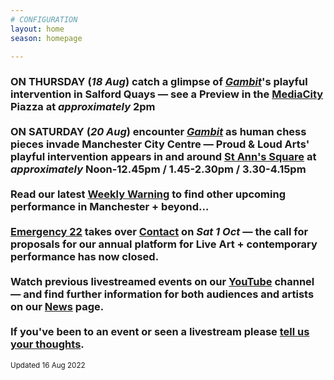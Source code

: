 ```yaml
---
# CONFIGURATION
layout: home
season: homepage

---
```

### ON THURSDAY (*18 Aug*) catch a glimpse of *[Gambit](/current/2022-springsummer/gambit)*'s playful intervention in Salford Quays — see a Preview in the <a href="https://mediacityuk.co.uk/visit-us" target="_blank">MediaCity</a> Piazza at *approximately* 2pm<br><br>ON SATURDAY (*20 Aug*) encounter *[Gambit](/current/2022-springsummer/gambit)* as human chess pieces invade Manchester City Centre — Proud & Loud Arts' playful intervention appears in and around <a href="https://creativetourist.com/venue/st-anns-square" target="_blank">St Ann's Square</a> at *approximately* Noon-12.45pm / 1.45-2.30pm / 3.30-4.15pm<br><br>Read our latest <a href="http://wordofwarning.posthaven.com" target="_blank">Weekly Warning</a> to find other upcoming performance in Manchester + beyond…<br><br>[Emergency 22](/current/2022-emergency) takes over <a href="https://contactmcr.com" target="_blank">Contact</a> on *Sat 1 Oct* — the call for proposals for our annual platform for Live Art + contemporary performance has now closed.<br><br>Watch previous livestreamed events on our <a href="http://bit.ly/YTwarnmcr" target="_blank">YouTube</a> channel — and find further information for both audiences and artists on our [News](/news) page.<br><br>If you've been to an event or seen a livestream please <a href="http://bit.ly/warnmcrfeedback" target="_blank">tell us your thoughts</a>.         
<small>Updated 16 Aug 2022</small>
